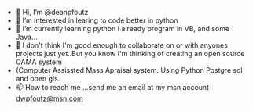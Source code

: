 - 👋 Hi, I’m @deanpfoutz
- 👀 I’m interested in learing to code better in python
- 🌱 I’m currently learning python I already program in VB,  and some  Java...
- 💞️ I don't think I'm good enough to collaborate on or with anyones projects just yet..But you know I'm thinking of creating an open source CAMA system
-  (Computer Assissted Mass Apraisal system.  Using Python Postgre sql and open gis.
- 📫 How to reach me ...send me an email at my msn account dwpfoutz@msn.com 

<!---
deanpfoutz/deanpfoutz is a ✨ special ✨ repository because its `README.md` (this file) appears on your GitHub profile.
You can click the Preview link to take a look at your changes.
--->
